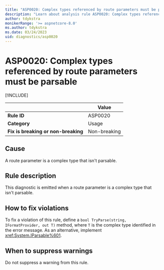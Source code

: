 ```yaml
---
title: "ASP0020: Complex types referenced by route parameters must be parsable"
description: "Learn about analysis rule ASP0020: Complex types referenced by route parameters must be parsable."
author: tdykstra
monikerRange: '>= aspnetcore-8.0'
ms.author: tdykstra
ms.date: 03/24/2023
uid: diagnostics/asp0020
---
```

# ASP0020: Complex types referenced by route parameters must be parsable

[!INCLUDE[](~/includes/not-latest-version.md)]

| | Value |
|-|-|
| **Rule ID** |ASP0020|
| **Category** |Usage|
| **Fix is breaking or non-breaking** |Non-breaking|

## Cause

A route parameter is a complex type that isn't parsable.

## Rule description

This diagnostic is emitted when a route parameter is a complex type that isn't parsable.

## How to fix violations

To fix a violation of this rule, define a `bool TryParse(string, IFormatProvider, out T)` method, where `T` is the complex type identified in the error message. As an alternative, implement <xref:System.IParsable%601>.

## When to suppress warnings

Do not suppress a warning from this rule.
